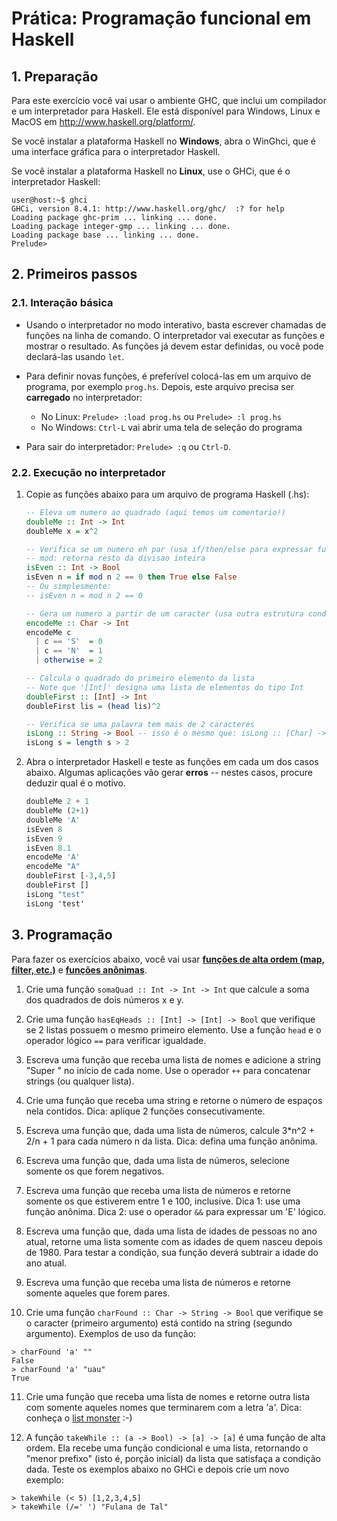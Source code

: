 # Prática: Programação funcional em Haskell

## 1. Preparação

Para este exercício você vai usar o ambiente GHC, que inclui um compilador e um interpretador para Haskell.
Ele está disponível para Windows, Linux e MacOS em http://www.haskell.org/platform/.

Se você instalar a plataforma Haskell no **Windows**, abra o WinGhci, que é uma interface gráfica para o interpretador Haskell.

Se você instalar a plataforma Haskell no **Linux**, use o GHCi, que é o interpretador Haskell:
```
user@host:~$ ghci
GHCi, version 8.4.1: http://www.haskell.org/ghc/  :? for help
Loading package ghc-prim ... linking ... done.
Loading package integer-gmp ... linking ... done.
Loading package base ... linking ... done.
Prelude>
```

## 2. Primeiros passos

### 2.1. Interação básica

- Usando o interpretador no modo interativo, basta escrever chamadas de funções na linha de comando. O interpretador vai executar as funções e mostrar o resultado. As funções já devem estar definidas, ou você pode declará-las usando `let`.

- Para definir novas funções, é preferível colocá-las em um arquivo de programa, por exemplo `prog.hs`.
Depois, este arquivo precisa ser **carregado** no interpretador:
  - No Linux: `Prelude> :load prog.hs` ou `Prelude> :l prog.hs`
  - No Windows: `Ctrl-L` vai abrir uma tela de seleção do programa

- Para sair do interpretador: `Prelude> :q` ou `Ctrl-D`.

### 2.2. Execução no interpretador

1. Copie as funções abaixo para um arquivo de programa Haskell (.hs):

   ```haskell
   -- Eleva um numero ao quadrado (aqui temos um comentario!)
   doubleMe :: Int -> Int
   doubleMe x = x^2

   -- Verifica se um numero eh par (usa if/then/else para expressar funcao condicional)
   -- mod: retorna resto da divisao inteira
   isEven :: Int -> Bool
   isEven n = if mod n 2 == 0 then True else False
   -- Ou simplesmente:
   -- isEven n = mod n 2 == 0

   -- Gera um numero a partir de um caracter (usa outra estrutura condicional em Haskell: guardas)
   encodeMe :: Char -> Int
   encodeMe c
     | c == 'S'  = 0
     | c == 'N'  = 1
     | otherwise = 2

   -- Calcula o quadrado do primeiro elemento da lista
   -- Note que '[Int]' designa uma lista de elementos do tipo Int
   doubleFirst :: [Int] -> Int
   doubleFirst lis = (head lis)^2

   -- Verifica se uma palavra tem mais de 2 caracteres
   isLong :: String -> Bool -- isso é o mesmo que: isLong :: [Char] -> Bool
   isLong s = length s > 2  
   ```

2. Abra o interpretador Haskell e teste as funções em cada um dos casos abaixo. Algumas aplicações vão gerar **erros** -- nestes casos, procure deduzir qual é o motivo.

   ```haskell
   doubleMe 2 + 1
   doubleMe (2+1)
   doubleMe 'A'
   isEven 8
   isEven 9
   isEven 8.1
   encodeMe 'A'
   encodeMe "A"
   doubleFirst [-3,4,5]
   doubleFirst []
   isLong "test"
   isLong 'test'
   ```

## 3. Programação

Para fazer os exercícios abaixo, você vai usar [**funções de alta ordem (map, filter, etc.)**](http://learnyouahaskell.com/higher-order-functions) e [**funções anônimas**](http://learnyouahaskell.com/higher-order-functions#lambdas).

1. Crie uma função `somaQuad :: Int -> Int -> Int` que calcule a soma dos quadrados de dois números x e y.

2. Crie uma função `hasEqHeads :: [Int] -> [Int] -> Bool` que verifique se 2 listas possuem o mesmo primeiro elemento. Use a função `head` e o operador lógico `==` para verificar igualdade.

3. Escreva uma função que receba uma lista de nomes e adicione a string "Super " no início de cada nome. Use o operador `++` para concatenar strings (ou qualquer lista).

4. Crie uma função que receba uma string e retorne o número de espaços nela contidos. Dica: aplique 2 funções consecutivamente.

5. Escreva uma função que, dada uma lista de números, calcule 3*n^2 + 2/n + 1 para cada número n da lista. Dica: defina uma função anônima.

6. Escreva uma função que, dada uma lista de números, selecione somente os que forem negativos.

7. Escreva uma função que receba uma lista de números e retorne somente os que estiverem entre 1 e 100, inclusive. Dica 1: use uma função anônima. Dica 2: use o operador `&&` para expressar um 'E' lógico.

8. Escreva uma função que, dada uma lista de idades de pessoas no ano atual, retorne uma lista somente com as idades de quem nasceu depois de 1980. Para testar a condição, sua função deverá subtrair a idade do ano atual.

9. Escreva uma função que receba uma lista de números e retorne somente aqueles que forem pares.

10. Crie uma função `charFound :: Char -> String -> Bool` que verifique se o caracter (primeiro argumento) está contido na string (segundo argumento). Exemplos de uso da função:

   ```
   > charFound 'a' ""  
   False  
   > charFound 'a' "uau"  
   True  
   ```

11. Crie uma função que receba uma lista de nomes e retorne outra lista com somente aqueles nomes que terminarem com a letra 'a'. Dica: conheça o [list monster](http://s3.amazonaws.com/lyah/listmonster.png) :-)

12. A função `takeWhile :: (a -> Bool) -> [a] -> [a]` é uma função de alta ordem. Ela recebe uma função condicional e uma lista, retornando o "menor prefixo" (isto é, porção inicial) da lista que satisfaça a condição dada. Teste os exemplos abaixo no GHCi e depois crie um novo exemplo:

   ```
   > takeWhile (< 5) [1,2,3,4,5]
   > takeWhile (/=' ') "Fulana de Tal"
   ```

